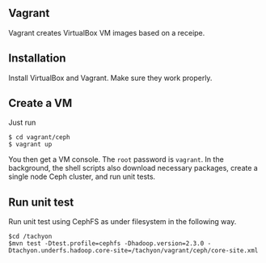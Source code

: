 ## Vagrant

Vagrant creates VirtualBox VM images based on a receipe.

## Installation
Install VirtualBox and Vagrant. Make sure they work properly.

## Create a VM

Just run

    $ cd vagrant/ceph
    $ vagrant up

You then get a VM console. The `root` password is `vagrant`.
In the background, the shell scripts also download necessary packages, create a single node Ceph cluster, and run unit tests.

## Run unit test

Run unit test using CephFS as under filesystem in the following way.

    $cd /tachyon
    $mvn test -Dtest.profile=cephfs -Dhadoop.version=2.3.0 -Dtachyon.underfs.hadoop.core-site=/tachyon/vagrant/ceph/core-site.xml
